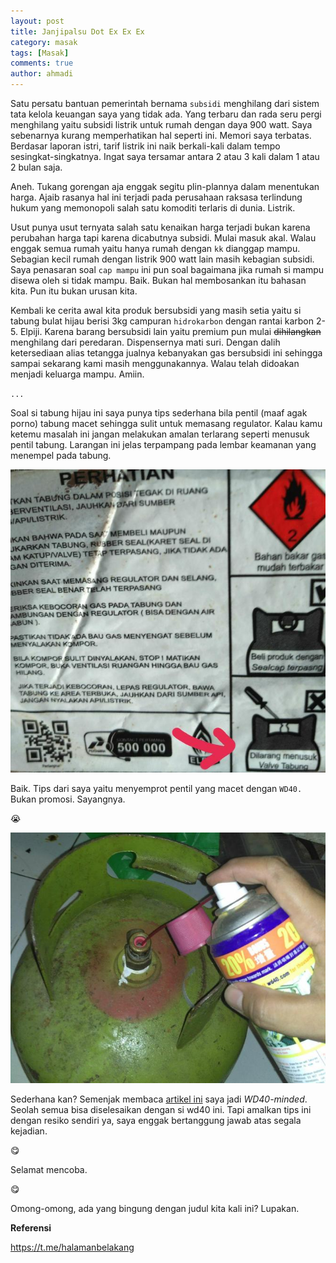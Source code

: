 ```yaml
---
layout: post
title: Janjipalsu Dot Ex Ex Ex
category: masak
tags: [Masak]
comments: true
author: ahmadi
--- 
```


Satu persatu bantuan pemerintah bernama `subsidi` menghilang dari sistem tata kelola keuangan saya yang tidak ada. Yang terbaru dan rada seru pergi menghilang yaitu subsidi listrik untuk rumah dengan daya 900 watt. Saya sebenarnya kurang memperhatikan hal seperti ini. Memori saya terbatas. 
Berdasar laporan istri, tarif listrik ini naik berkali-kali dalam tempo sesingkat-singkatnya. Ingat saya tersamar antara 2 atau 3 kali dalam 1 atau 2 bulan saja.

Aneh. Tukang gorengan aja enggak segitu plin-plannya dalam menentukan harga. Ajaib rasanya hal ini terjadi pada perusahaan raksasa terlindung hukum yang memonopoli salah satu komoditi terlaris di dunia. Listrik.

Usut punya usut ternyata salah satu kenaikan harga terjadi bukan karena perubahan harga tapi karena dicabutnya subsidi. Mulai masuk akal. Walau enggak semua rumah yaitu hanya rumah dengan `kk` dianggap mampu. 
Sebagian kecil rumah dengan listrik 900 watt lain masih kebagian subsidi. 
Saya penasaran soal `cap mampu` ini pun soal bagaimana jika rumah si mampu disewa oleh si tidak mampu. Baik. Bukan hal membosankan itu bahasan kita. Pun itu bukan urusan kita.

Kembali ke cerita awal kita produk bersubsidi yang masih setia yaitu si tabung bulat hijau berisi 3kg campuran `hidrokarbon` dengan rantai karbon 2-5. Elpiji. Karena barang bersubsidi lain yaitu premium pun mulai ~~dihilangkan~~ menghilang dari peredaran. Dispensernya mati suri. 
Dengan dalih ketersediaan alias tetangga jualnya kebanyakan gas bersubsidi ini sehingga sampai sekarang kami masih menggunakannya. Walau telah didoakan menjadi keluarga mampu. Amiin.

`...`

Soal si tabung hijau ini saya punya tips sederhana bila pentil (maaf agak porno) tabung macet sehingga sulit untuk memasang regulator. Kalau kamu ketemu masalah ini jangan melakukan amalan terlarang seperti menusuk pentil tabung. Larangan ini jelas terpampang pada lembar keamanan yang menempel pada tabung.

![](/img/elpi-ds.jpg) 

Baik. Tips dari saya yaitu menyemprot pentil yang macet dengan `WD40.` Bukan promosi. Sayangnya. 

😭

![](/img/elpi-semprot.jpg) 

Sederhana kan? Semenjak membaca [artikel ini](http://www.goodshomedesign.com/13-amazing-uses-for-wd-40/) saya jadi *WD40-minded*. Seolah semua bisa diselesaikan dengan si wd40 ini. Tapi amalkan tips ini dengan resiko sendiri ya, saya enggak bertanggung jawab atas segala kejadian. 

😋

Selamat mencoba. 

😋

Omong-omong, ada yang bingung dengan judul kita kali ini?
Lupakan.

**Referensi**

<https://t.me/halamanbelakang>